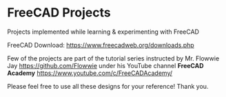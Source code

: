 # FreeCAD Projects

Projects implemented while learning & experimenting with FreeCAD

FreeCAD Download: https://www.freecadweb.org/downloads.php

Few of the projects are part of the tutorial series instructed by Mr. Flowwie Jay https://github.com/Flowwie under his YouTube channel **FreeCAD Academy** https://www.youtube.com/c/FreeCADAcademy/

Please feel free to use all these designs for your reference! Thank you.
